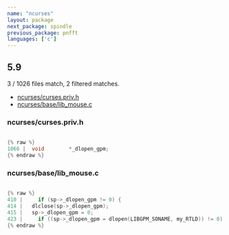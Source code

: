 ```yaml
---
name: "ncurses"
layout: package
next_package: spindle
previous_package: pnfft
languages: ['c']
---
```

## 5.9
3 / 1026 files match, 2 filtered matches.

 - [ncurses/curses.priv.h](#ncursescursesprivh)
 - [ncurses/base/lib_mouse.c](#ncursesbaselib_mousec)

### ncurses/curses.priv.h

```c

{% raw %}
1066 | 	void		*_dlopen_gpm;
{% endraw %}

```
### ncurses/base/lib_mouse.c

```c

{% raw %}
410 |     if (sp->_dlopen_gpm != 0) {
414 | 	dlclose(sp->_dlopen_gpm);
415 | 	sp->_dlopen_gpm = 0;
423 |     if ((sp->_dlopen_gpm = dlopen(LIBGPM_SONAME, my_RTLD)) != 0) {
{% endraw %}

```